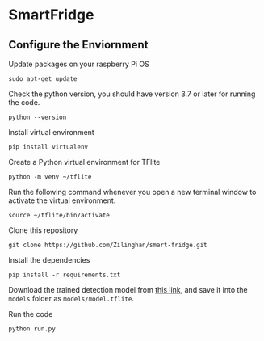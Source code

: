 # SmartFridge

## Configure the Enviornment
Update packages on your raspberry Pi OS
```
sudo apt-get update
```
Check the python version, you should have version 3.7 or later for running the code.
```
python --version
```
Install virtual environment
```
pip install virtualenv
```
Create a Python virtual environment for TFlite
```
python -m venv ~/tflite
```
Run the following command whenever you open a new terminal window to activate the virtual environment.
```
source ~/tflite/bin/activate
```
Clone this repository
```
git clone https://github.com/Zilinghan/smart-fridge.git
```
Install the dependencies
```
pip install -r requirements.txt
```
Download the trained detection model from [this link](https://drive.google.com/file/d/1Cy8NWsV4fdJhDaV_MI3B06O7aaSgD7fE/view?usp=share_link), and save it into the `models` folder as `models/model.tflite`.

Run the code
```
python run.py
```